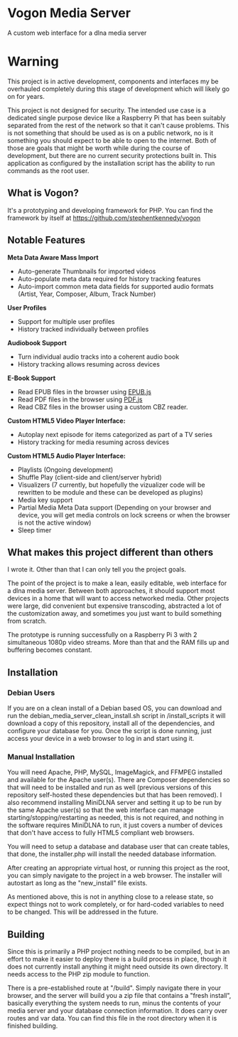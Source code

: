 # Vogon Media Server
A custom web interface for a dlna media server

# Warning
This project is in active development, components and interfaces my be overhauled completely during this stage of development which will likely go on for years.

This project is not designed for security. The intended use case is a dedicated single purpose device like a Raspberry Pi that has been suitably separated from the rest of the network so that it can't cause problems. This is not something that should be used as is on a public network, no is it something you should expect to be able to open to the internet. Both of those are goals that might be worth while during the course of development, but there are no current security protections built in. This application as configured by the installation script has the ability to run commands as the root user.

## What is Vogon?
It's a prototyping and developing framework for PHP. You can find the framework by itself at https://github.com/stephentkennedy/vogon

## Notable Features

**Meta Data Aware Mass Import**
* Auto-generate Thumbnails for imported videos
* Auto-populate meta data required for history tracking features
* Auto-import common meta data fields for supported audio formats (Artist, Year, Composer, Album, Track Number)

**User Profiles**
* Support for multiple user profiles
* History tracked individually between profiles

**Audiobook Support**
* Turn individual audio tracks into a coherent audio book
* History tracking allows resuming across devices

**E-Book Support**
* Read EPUB files in the browser using [EPUB.js](https://github.com/futurepress/epub.js/)
* Read PDF files in the browser using [PDF.js](https://github.com/mozilla/pdf.js)
* Read CBZ files in the browser using a custom CBZ reader.

**Custom HTML5 Video Player Interface:**
* Autoplay next episode for items categorized as part of a TV series
* History tracking for media resuming across devices

**Custom HTML5 Audio Player Interface:**
* Playlists (Ongoing development)
* Shuffle Play (client-side and client/server hybrid)
* Visualizers (7 currently, but hopefully the vizualizer code will be rewritten to be module and these can be developed as plugins)
* Media key support
* Partial Media Meta Data support (Depending on your browser and device, you will get media controls on lock screens or when the browser is not the active window)
* Sleep timer

## What makes this project different than others
I wrote it. Other than that I can only tell you the project goals.

The point of the project is to make a lean, easily editable, web interface for a dlna media server. Between both approaches, it should support most devices in a home that will want to access networked media. Other projects were large, did convenient but expensive transcoding, abstracted a lot of the customization away, and sometimes you just want to build something from scratch.

The prototype is running successfully on a Raspberry Pi 3 with 2 simultaneous 1080p video streams. More than that and the RAM fills up and buffering becomes constant.

## Installation

### Debian Users
If you are on a clean install of a Debian based OS, you can download and run the debian_media_server_clean_install.sh script in /install_scripts it will download a copy of this repository, install all of the dependencies, and configure your database for you. Once the script is done running, just access your device in a web browser to log in and start using it.

### Manual Installation
You will need Apache, PHP, MySQL, ImageMagick, and FFMPEG installed and available for the Apache user(s). There are Composer dependencies so that will need to be installed and run as well (previous versions of this repository self-hosted these dependencies but that has been removed). I also recommend installing MiniDLNA server and setting it up to be run by the same Apache user(s) so that the web interface can manage starting/stopping/restarting as needed, this is not required, and nothing in the software requires MiniDLNA to run, it just covers a number of devices that don't have access to fully HTML5 compliant web browsers.

You will need to setup a database and database user that can create tables, that done, the installer.php will install the needed database information.

After creating an appropriate virtual host, or running this project as the root, you can simply navigate to the project in a web browser. The installer will autostart as long as the "new_install" file exists.

As mentioned above, this is not in anything close to a release state, so expect things not to work completely, or for hard-coded variables to need to be changed. This will be addressed in the future.

## Building
Since this is primarily a PHP project nothing needs to be compiled, but in an effort to make it easier to deploy there is a build process in place, though it does not currently install anything it might need outside its own directory. It needs access to the PHP zip module to function.

There is a pre-established route at "\/build". Simply navigate there in your browser, and the server will build you a zip file that contains a "fresh install", basically everything the system needs to run, minus the contents of your media server and your database connection information. It does carry over routes and var data. You can find this file in the root directory when it is finished building.
